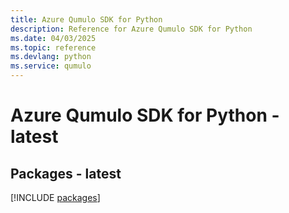```yaml
---
title: Azure Qumulo SDK for Python
description: Reference for Azure Qumulo SDK for Python
ms.date: 04/03/2025
ms.topic: reference
ms.devlang: python
ms.service: qumulo
---
```

# Azure Qumulo SDK for Python - latest
## Packages - latest
[!INCLUDE [packages](qumulo-index.md)]